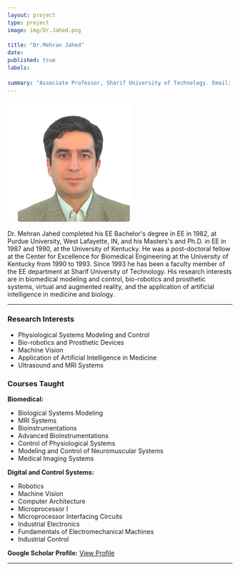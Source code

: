 ```yaml
---
layout: project
type: project
image: img/Dr.Jahed.png

title: "Dr.Mehran Jahed"
date: 
published: true
labels:

summary: "Associate Professor, Sharif University of Technology. Email: jahed@sharif.edu"
---
```


<img class="img-fluid" src="../img/Dr.Jahed.png">

Dr. Mehran Jahed completed his EE Bachelor's degree in EE in 1982, at Purdue University, West Lafayette, IN, and his Masters's and Ph.D. in EE in 1987 and 1990, at the University of Kentucky. He was a post-doctoral fellow at the Center for Excellence for Biomedical Engineering at the University of Kentucky from 1990 to 1993. Since 1993 he has been a faculty member of the EE department at Sharif University of Technology. His research interests are in biomedical modeling and control, bio-robotics and prosthetic systems, virtual and augmented reality, and the application of artificial intelligence in medicine and biology.

<hr>

<h3>Research Interests</h3>
<ul>
  <li>Physiological Systems Modeling and Control</li>
  <li>Bio-robotics and Prosthetic Devices</li>
  <li>Machine Vision</li>
  <li>Application of Artificial Intelligence in Medicine</li>
  <li>Ultrasound and MRI Systems</li>
</ul>

<h3>Courses Taught</h3>
<p><strong>Biomedical:</strong></p>
<ul>
  <li>Biological Systems Modeling</li>
  <li>MRI Systems</li>
  <li>Bioinstrumentations</li>
  <li>Advanced Bioinstrumentations</li>
  <li>Control of Physiological Systems</li>
  <li>Modeling and Control of Neuromuscular Systems</li>
  <li>Medical Imaging Systems</li>
</ul>

<p><strong>Digital and Control Systems:</strong></p>
<ul>
  <li>Robotics</li>
  <li>Machine Vision</li>
  <li>Computer Architecture</li>
  <li>Microprocessor I</li>
  <li>Microprocessor Interfacing Circuits</li>
  <li>Industrial Electronics</li>
  <li>Fundamentals of Electromechanical Machines</li>
  <li>Industrial Control</li>
</ul>
<p><strong>Google Scholar Profile:</strong> <a href="https://scholar.google.com/citations?hl=en&user=g4iOgRsAAAAJ&view_op=list_works&sortby=pubdate">View Profile</a></p>

<hr>
